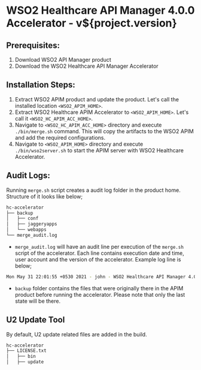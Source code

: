 # WSO2 Healthcare API Manager 4.0.0 Accelerator - v${project.version}
  
## Prerequisites:
1. Download WSO2 API Manager product
2. Download the WSO2 Healthcare API Manager Accelerator


## Installation Steps:
1. Extract WSO2 APIM product and update the product. Let's call the installed location `<WSO2_APIM_HOME>`.
2. Extract WSO2 Healthcare APIM Accelerator to `<WSO2_APIM_HOME>`. Let's call it `<WSO2_HC_APIM_ACC_HOME>`.
3. Navigate to `<WSO2_HC_APIM_ACC_HOME>` directory and execute `./bin/merge.sh` command. This will copy the artifacts to the WSO2 APIM and add the required configurations.
4. Navigate to `<WSO2_APIM_HOME>` directory and execute `./bin/wso2server.sh` to start the APIM server with WSO2 Healthcare Accelerator.

## Audit Logs:
Running `merge.sh` script creates a audit log folder in the product home. Structure of it looks like below;

```sh
hc-accelerator
├── backup
│   ├── conf
│   ├── jaggeryapps
│   └── webapps
└── merge_audit.log
```
- `merge_audit.log` will have an audit line per execution of the `merge.sh` script of the accelerator. Each line contains execution date and time, user account and the version of the accelerator. Example log line is below;
```sh
Mon May 31 22:01:55 +0530 2021 - john - WSO2 Healthcare API Manager 4.0.0 Accelerator - v${project.version}
```
- `backup` folder contains the files that were originally there in the APIM product before running the accelerator. Please note that only the last state will be there. 

## U2 Update Tool
By default, U2 update related files are added in the build.
```sh
hc-accelerator
├── LICENSE.txt
│   ├── bin
│   ├── update
```